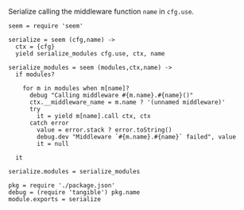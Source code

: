 Serialize calling the middleware function `name` in `cfg.use`.

    seem = require 'seem'

    serialize = seem (cfg,name) ->
      ctx = {cfg}
      yield serialize_modules cfg.use, ctx, name

    serialize_modules = seem (modules,ctx,name) ->
      if modules?

        for m in modules when m[name]?
          debug "Calling middleware #{m.name}.#{name}()"
          ctx.__middleware_name = m.name ? '(unnamed middleware)'
          try
            it = yield m[name].call ctx, ctx
          catch error
            value = error.stack ? error.toString()
            debug.dev "Middleware `#{m.name}.#{name}` failed", value
            it = null

      it

    serialize.modules = serialize_modules

    pkg = require './package.json'
    debug = (require 'tangible') pkg.name
    module.exports = serialize
